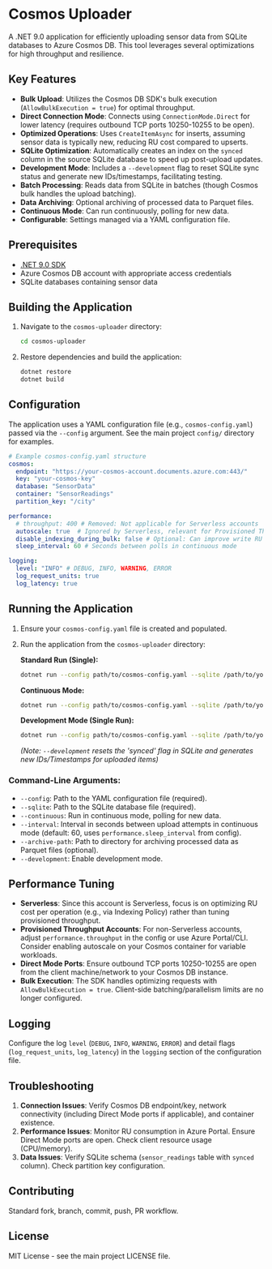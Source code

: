 # Cosmos Uploader

A .NET 9.0 application for efficiently uploading sensor data from SQLite databases to Azure Cosmos DB.
This tool leverages several optimizations for high throughput and resilience.

## Key Features

- **Bulk Upload**: Utilizes the Cosmos DB SDK's bulk execution (`AllowBulkExecution = true`) for optimal throughput.
- **Direct Connection Mode**: Connects using `ConnectionMode.Direct` for lower latency (requires outbound TCP ports 10250-10255 to be open).
- **Optimized Operations**: Uses `CreateItemAsync` for inserts, assuming sensor data is typically new, reducing RU cost compared to upserts.
- **SQLite Optimization**: Automatically creates an index on the `synced` column in the source SQLite database to speed up post-upload updates.
- **Development Mode**: Includes a `--development` flag to reset SQLite sync status and generate new IDs/timestamps, facilitating testing.
- **Batch Processing**: Reads data from SQLite in batches (though Cosmos bulk handles the upload batching).
- **Data Archiving**: Optional archiving of processed data to Parquet files.
- **Continuous Mode**: Can run continuously, polling for new data.
- **Configurable**: Settings managed via a YAML configuration file.

## Prerequisites

- [.NET 9.0 SDK](https://dotnet.microsoft.com/download/dotnet/9.0)
- Azure Cosmos DB account with appropriate access credentials
- SQLite databases containing sensor data

## Building the Application

1. Navigate to the `cosmos-uploader` directory:
   ```bash
   cd cosmos-uploader
   ```

2. Restore dependencies and build the application:
   ```bash
   dotnet restore
   dotnet build
   ```

## Configuration

The application uses a YAML configuration file (e.g., `cosmos-config.yaml`) passed via the `--config` argument. See the main project `config/` directory for examples.

```yaml
# Example cosmos-config.yaml structure
cosmos:
  endpoint: "https://your-cosmos-account.documents.azure.com:443/"
  key: "your-cosmos-key"
  database: "SensorData"
  container: "SensorReadings"
  partition_key: "/city"

performance:
  # throughput: 400 # Removed: Not applicable for Serverless accounts
  autoscale: true  # Ignored by Serverless, relevant for Provisioned Throughput
  disable_indexing_during_bulk: false # Optional: Can improve write RU cost but affects reads
  sleep_interval: 60 # Seconds between polls in continuous mode

logging:
  level: "INFO" # DEBUG, INFO, WARNING, ERROR
  log_request_units: true
  log_latency: true
```

## Running the Application

1. Ensure your `cosmos-config.yaml` file is created and populated.
2. Run the application from the `cosmos-uploader` directory:

   **Standard Run (Single):**
   ```bash
   dotnet run --config path/to/cosmos-config.yaml --sqlite /path/to/your/sensor_data.db
   ```

   **Continuous Mode:**
   ```bash
   dotnet run --config path/to/cosmos-config.yaml --sqlite /path/to/your/sensor_data.db --continuous
   ```

   **Development Mode (Single Run):**
   ```bash
   dotnet run --config path/to/cosmos-config.yaml --sqlite /path/to/your/sensor_data.db --development
   ```
   *(Note: `--development` resets the 'synced' flag in SQLite and generates new IDs/Timestamps for uploaded items)*

### Command-Line Arguments:
- `--config`: Path to the YAML configuration file (required).
- `--sqlite`: Path to the SQLite database file (required).
- `--continuous`: Run in continuous mode, polling for new data.
- `--interval`: Interval in seconds between upload attempts in continuous mode (default: 60, uses `performance.sleep_interval` from config).
- `--archive-path`: Path to directory for archiving processed data as Parquet files (optional).
- `--development`: Enable development mode.

## Performance Tuning

- **Serverless**: Since this account is Serverless, focus is on optimizing RU cost per operation (e.g., via Indexing Policy) rather than tuning provisioned throughput.
- **Provisioned Throughput Accounts**: For non-Serverless accounts, adjust `performance.throughput` in the config or use Azure Portal/CLI. Consider enabling autoscale on your Cosmos container for variable workloads.
- **Direct Mode Ports**: Ensure outbound TCP ports 10250-10255 are open from the client machine/network to your Cosmos DB instance.
- **Bulk Execution**: The SDK handles optimizing requests with `AllowBulkExecution = true`. Client-side batching/parallelism limits are no longer configured.

## Logging

Configure the log `level` (`DEBUG`, `INFO`, `WARNING`, `ERROR`) and detail flags (`log_request_units`, `log_latency`) in the `logging` section of the configuration file.

## Troubleshooting

1. **Connection Issues**: Verify Cosmos DB endpoint/key, network connectivity (including Direct Mode ports if applicable), and container existence.
2. **Performance Issues**: Monitor RU consumption in Azure Portal. Ensure Direct Mode ports are open. Check client resource usage (CPU/memory).
3. **Data Issues**: Verify SQLite schema (`sensor_readings` table with `synced` column). Check partition key configuration.

## Contributing

Standard fork, branch, commit, push, PR workflow.

## License

MIT License - see the main project LICENSE file. 